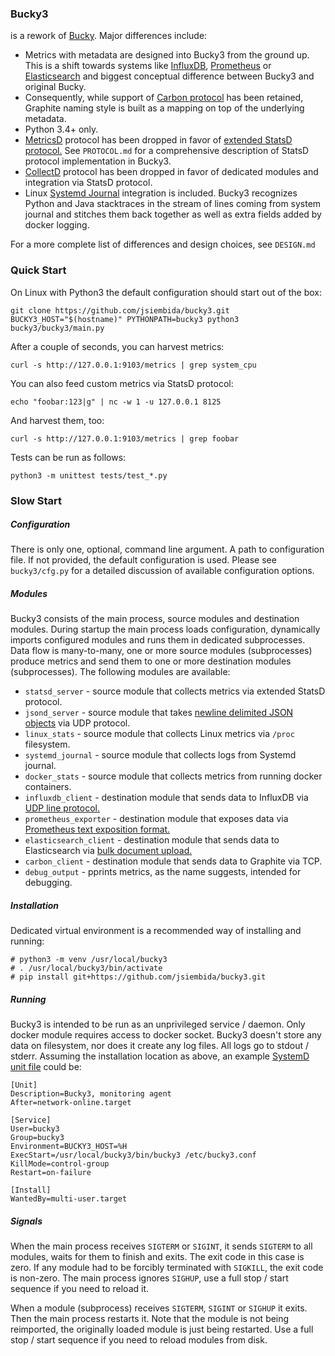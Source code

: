 


### Bucky3

is a rework of [Bucky](https://github.com/trbs/bucky). Major differences include:

* Metrics with metadata are designed into Bucky3 from the ground up. This is a shift towards systems like
[InfluxDB](https://www.influxdata.com), [Prometheus](https://prometheus.io) or [Elasticsearch](https://www.elastic.co)
and biggest conceptual difference between Bucky3 and original Bucky.
* Consequently, while support of [Carbon protocol](http://graphite.readthedocs.io/en/latest/feeding-carbon.html)
has been retained, Graphite naming style is built as a mapping on top of the underlying metadata.
* Python 3.4+ only.
* [MetricsD](https://github.com/mojodna/metricsd) protocol has been dropped in favor
of [extended StatsD protocol.](https://docs.datadoghq.com/guides/dogstatsd/#datagram-format)
See `PROTOCOL.md` for a comprehensive description of StatsD protocol implementation in Bucky3.
* [CollectD](https://collectd.org) protocol has been dropped in favor of dedicated modules and integration
via StatsD protocol.
* Linux [Systemd Journal](https://www.freedesktop.org/software/systemd/man/systemd-journald.service.html)
integration is included. Bucky3 recognizes Python and Java stacktraces in the stream of lines coming from
system journal and stitches them back together as well as extra fields added by docker logging.

For a more complete list of differences and design choices, see `DESIGN.md`


### Quick Start

On Linux with Python3 the default configuration should start out of the box:

```
git clone https://github.com/jsiembida/bucky3.git
BUCKY3_HOST="$(hostname)" PYTHONPATH=bucky3 python3 bucky3/bucky3/main.py
```

After a couple of seconds, you can harvest metrics:

```
curl -s http://127.0.0.1:9103/metrics | grep system_cpu
```

You can also feed custom metrics via StatsD protocol:

```
echo "foobar:123|g" | nc -w 1 -u 127.0.0.1 8125
```

And harvest them, too:

```
curl -s http://127.0.0.1:9103/metrics | grep foobar
```

Tests can be run as follows:

```
python3 -m unittest tests/test_*.py
```



### Slow Start

##### Configuration

There is only one, optional, command line argument. A path to configuration file. If not provided, the default
configuration is used. Please see `bucky3/cfg.py` for a detailed discussion of available configuration options.

##### Modules

Bucky3 consists of the main process, source modules and destination modules. During startup the main process loads
configuration, dynamically imports configured modules and runs them in dedicated subprocesses. Data flow is
many-to-many, one or more source modules (subprocesses) produce metrics and send them to one or more destination
modules (subprocesses). The following modules are available:

* `statsd_server` - source module that collects metrics via extended StatsD protocol.
* `jsond_server` - source module that takes [newline delimited JSON objects](http://ndjson.org/)
via UDP protocol.
* `linux_stats` - source module that collects Linux metrics via `/proc` filesystem.
* `systemd_journal` - source module that collects logs from Systemd journal.
* `docker_stats` - source module that collects metrics from running docker containers.
* `influxdb_client` - destination module that sends data to InfluxDB via
[UDP line protocol.](https://docs.influxdata.com/influxdb/v1.3/write_protocols/line_protocol_reference/)
* `prometheus_exporter` - destination module that exposes data via 
[Prometheus text exposition format.](https://prometheus.io/docs/instrumenting/exposition_formats/)
* `elasticsearch_client` - destination module that sends data to Elasticsearch via
[bulk document upload.](https://www.elastic.co/guide/en/elasticsearch/reference/5.6/docs-bulk.html)
* `carbon_client` - destination module that sends data to Graphite via TCP.
* `debug_output` - pprints metrics, as the name suggests, intended for debugging.

##### Installation

Dedicated virtual environment is a recommended way of installing and running:

```
# python3 -m venv /usr/local/bucky3
# . /usr/local/bucky3/bin/activate
# pip install git+https://github.com/jsiembida/bucky3.git
```

##### Running

Bucky3 is intended to be run as an unprivileged service / daemon. Only docker module requires access
to docker socket. Bucky3 doesn't store any data on filesystem, nor does it create any log files.
All logs go to stdout / stderr. Assuming the installation location as above, an example
[SystemD unit file](https://www.freedesktop.org/software/systemd/man/systemd.unit.html) could be:

```
[Unit]
Description=Bucky3, monitoring agent
After=network-online.target

[Service]
User=bucky3
Group=bucky3
Environment=BUCKY3_HOST=%H
ExecStart=/usr/local/bucky3/bin/bucky3 /etc/bucky3.conf
KillMode=control-group
Restart=on-failure

[Install]
WantedBy=multi-user.target
```

##### Signals

When the main process receives `SIGTERM` or `SIGINT`, it sends `SIGTERM` to all modules, waits for them to finish
and exits. The exit code in this case is zero. If any module had to be forcibly terminated with `SIGKILL`, the exit
code is non-zero. The main process ignores `SIGHUP`, use a full stop / start sequence if you need to reload it.

When a module (subprocess) receives `SIGTERM`, `SIGINT` or `SIGHUP` it exits. Then the main process restarts it.
Note that the module is not being reimported, the originally loaded module is just being restarted. Use a full
stop / start sequence if you need to reload modules from disk.
